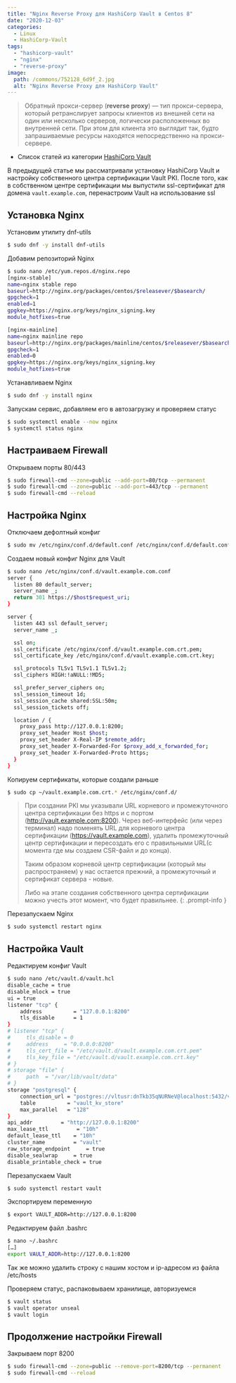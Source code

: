 ```yaml
---
title: "Nginx Reverse Proxy для HashiCorp Vault в Centos 8"
date: "2020-12-03"
categories: 
  - Linux
  - HashiCorp-Vault
tags: 
  - "hashicorp-vault"
  - "nginx"
  - "reverse-proxy"
image:
  path: /commons/752128_6d9f_2.jpg
  alt: "Nginx Reverse Proxy для HashiCorp Vault"
---
```


> Обратный прокси-сервер (**reverse proxy**) — тип прокси-сервера, который ретранслирует запросы клиентов из внешней сети на один или несколько серверов, логически расположенных во внутренней сети. При этом для клиента это выглядит так, будто запрашиваемые ресурсы находятся непосредственно на прокси-сервере.

- Список статей из категории [HashiCorp Vault](/categories/hashicorp-vault/)

В предыдущей статье мы рассматривали установку HashiCorp Vault и настройку собственного центра сертификации Vault PKI.
После того, как в собственном центре сертификации мы выпустили ssl-сертификат для домена `vault.example.com`, перенастроим Vault на использование ssl

## Установка Nginx

Установим утилиту dnf-utils

```sh
$ sudo dnf -y install dnf-utils
```

Добавим репозиторий Nginx

```sh
$ sudo nano /etc/yum.repos.d/nginx.repo
[nginx-stable]
name=nginx stable repo
baseurl=http://nginx.org/packages/centos/$releasever/$basearch/
gpgcheck=1
enabled=1
gpgkey=https://nginx.org/keys/nginx_signing.key
module_hotfixes=true

[nginx-mainline]
name=nginx mainline repo
baseurl=http://nginx.org/packages/mainline/centos/$releasever/$basearch/
gpgcheck=1
enabled=0
gpgkey=https://nginx.org/keys/nginx_signing.key
module_hotfixes=true
```

Устанавливаем Nginx

```sh
$ sudo dnf -y install nginx
```

Запускам сервис, добавляем его в автозагрузку и проверяем статус

```sh
$ sudo systemctl enable --now nginx
$ systemctl status nginx
```

## Настраиваем Firewall

Открываем порты 80/443

```sh
$ sudo firewall-cmd --zone=public --add-port=80/tcp --permanent
$ sudo firewall-cmd --zone=public --add-port=443/tcp --permanent
$ sudo firewall-cmd --reload
```

## Настройка Nginx

Отключаем дефолтный конфиг

```sh
$ sudo mv /etc/nginx/conf.d/default.conf /etc/nginx/conf.d/default.conf_disabled
```

Создаем новый конфиг Nginx для Vault

```sh
$ sudo nano /etc/nginx/conf.d/vault.example.com.conf
server {
  listen 80 default_server;
  server_name _;
  return 301 https://$host$request_uri;
}

server {
  listen 443 ssl default_server;
  server_name _;

  ssl on;
  ssl_certificate /etc/nginx/conf.d/vault.example.com.crt.pem;
  ssl_certificate_key /etc/nginx/conf.d/vault.example.com.crt.key;

  ssl_protocols TLSv1 TLSv1.1 TLSv1.2;
  ssl_ciphers HIGH:!aNULL:!MD5;

  ssl_prefer_server_ciphers on;
  ssl_session_timeout 1d;
  ssl_session_cache shared:SSL:50m;
  ssl_session_tickets off;

  location / {
    proxy_pass http://127.0.0.1:8200;
    proxy_set_header Host $host;
    proxy_set_header X-Real-IP $remote_addr;
    proxy_set_header X-Forwarded-For $proxy_add_x_forwarded_for;
    proxy_set_header X-Forwarded-Proto https;
  }
}
```

Копируем сертификаты, которые создали раньше

```sh
$ sudo cp ~/vault.example.com.crt.* /etc/nginx/conf.d/
```

> При создании PKI мы указывали URL корневого и промежуточного центра сертификации без https и с портом (http://vault.example.com:8200). Через веб-интерфейс (или через терминал) надо поменять URL для корневого центра сертификации (https://vault.example.com), удалить промежуточный центр сертификации и пересоздать его с правильными URL(с момента где мы создаем CSR-файл и до конца).
> 
> Таким образом корневой центр сертификации (который мы распространяем) у нас остается прежний, а промежуточный и сертификат сервера - новые.
> 
> Либо на этапе создания собственного центра сертификации можно учесть этот момент, что будет правильнее.
{: .prompt-info }

Перезапускаем Nginx

```sh
$ sudo systemctl restart nginx
```

## Настройка Vault

Редактируем конфиг Vault

```sh
$ sudo nano /etc/vault.d/vault.hcl
disable_cache = true
disable_mlock = true
ui = true
listener "tcp" {
    address          = "127.0.0.1:8200"
    tls_disable      = 1
}
# listener "tcp" {
#     tls_disable = 0
#     address     = "0.0.0.0:8200"
#     tls_cert_file = "/etc/vault.d/vault.example.com.crt.pem"
#     tls_key_file = "/etc/vault.d/vault.example.com.crt.key"
# }
# storage "file" {
#     path  = "/var/lib/vault/data"
# }
storage "postgresql" {
    connection_url = "postgres://vltusr:dnTkb35qNURNeV@localhost:5432/vaultdb?sslmode=disable"
    table          = "vault_kv_store"
    max_parallel   = "128"
}
api_addr         = "http://127.0.0.1:8200"
max_lease_ttl         = "10h"
default_lease_ttl    = "10h"
cluster_name         = "vault"
raw_storage_endpoint     = true
disable_sealwrap     = true
disable_printable_check = true
```

Перезапускаем Vault

```sh
$ sudo systemctl restart vault
```

Экспортируем переменную

```sh
$ export VAULT_ADDR=http://127.0.0.1:8200
```

Редактируем файл .bashrc

```sh
$ nano ~/.bashrc
[…]
export VAULT_ADDR=http://127.0.0.1:8200
```

Так же можно удалить строку с нашим хостом и ip-адресом из файла /etc/hosts

Проверяем статус, распаковываем хранилище, авторизуемся

```sh
$ vault status
$ vault operator unseal
$ vault login
```

## Продолжение настройки Firewall

Закрываем порт 8200

```sh
$ sudo firewall-cmd --zone=public --remove-port=8200/tcp --permanent
$ sudo firewall-cmd --reload
```